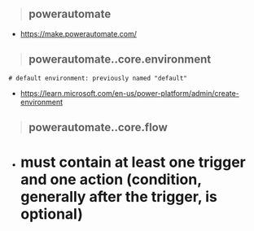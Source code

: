 > ## powerautomate
- https://make.powerautomate.com/

> ## powerautomate..core.environment
```
# default environment: previously named "default"
```
- https://learn.microsoft.com/en-us/power-platform/admin/create-environment

> ## powerautomate..core.flow
- # must contain at least one trigger and one action (condition, generally after the trigger, is optional)
